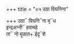 +++
title = "०५ उग्रा विघनिना"

+++
उग्रा᳓ विघनि᳓ना मृ᳓ध  
इन्द्रअग्नी᳓ हवामहे  
ता᳓ नो मॄळात+ ईदृ᳓शे